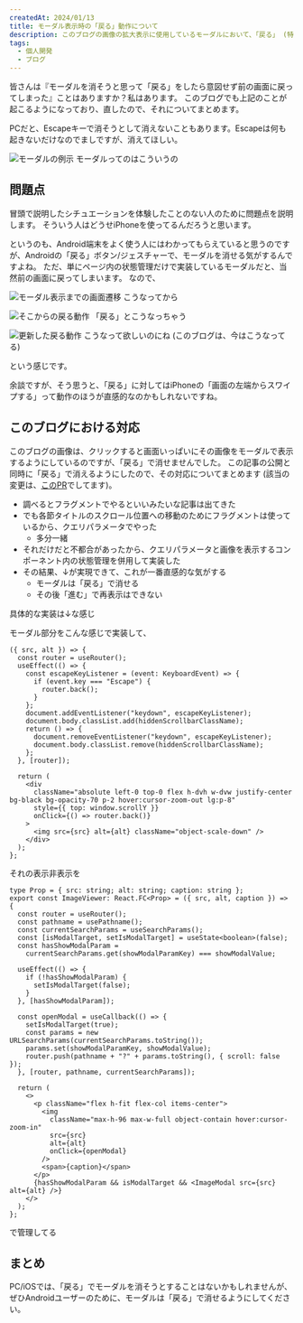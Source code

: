 ```yaml
---
createdAt: 2024/01/13
title: モーダル表示時の「戻る」動作について
description: このブログの画像の拡大表示に使用しているモーダルにおいて、「戻る」 (特にAndroidの「戻る」ボタン/ジェスチャー) でモーダルを閉じられるようにしたので、その方法についてまとめます。
tags: 
  - 個人開発
  - ブログ
---
```


皆さんは『モーダルを消そうと思って「戻る」をしたら意図せず前の画面に戻ってしまった』ことはありますか？私はあります。
このブログでも上記のことが起こるようになっており、直したので、それについてまとめます。

PCだと、Escapeキーで消そうとして消えないこともあります。Escapeは何も起きないだけなのでましですが、消えてほしい。

![モーダルの例示](todo)
モーダルってのはこういうの

## 問題点

冒頭で説明したシチュエーションを体験したことのない人のために問題点を説明します。
そういう人はどうせiPhoneを使ってるんだろうと思います。

というのも、Android端末をよく使う人にはわかってもらえていると思うのですが、Androidの「戻る」ボタン/ジェスチャーで、モーダルを消せる気がするんですよね。
ただ、単にページ内の状態管理だけで実装しているモーダルだと、当然前の画面に戻ってしまいます。
なので、

![モーダル表示までの画面遷移](todo)
こうなってから

![そこからの戻る動作](todo)
「戻る」とこうなっちゃう

![更新した戻る動作](todo)
こうなって欲しいのにね (このブログは、今はこうなってる)

という感じです。

余談ですが、そう思うと、「戻る」に対してはiPhoneの「画面の左端からスワイプする」って動作のほうが直感的なのかもしれないですね。

## このブログにおける対応

このブログの画像は、クリックすると画面いっぱいにその画像をモーダルで表示するようにしているのですが、「戻る」で消せませんでした。
この記事の公開と同時に「戻る」で消えるようにしたので、その対応についてまとめます (該当の変更は、[このPR](https://github.com/jonnity/blog/pull/63)でしてます)。

* 調べるとフラグメントでやるといいみたいな記事は出てきた
* でも各節タイトルのスクロール位置への移動のためにフラグメントは使っているから、クエリパラメータでやった
  * 多分一緒
* それだけだと不都合があったから、クエリパラメータと画像を表示するコンポーネント内の状態管理を併用して実装した
* その結果、↓が実現できて、これが一番直感的な気がする
  * モーダルは「戻る」で消せる
  * その後「進む」で再表示はできない

具体的な実装は↓な感じ

モーダル部分をこんな感じで実装して、

```tsx
({ src, alt }) => {
  const router = useRouter();
  useEffect(() => {
    const escapeKeyListener = (event: KeyboardEvent) => {
      if (event.key === "Escape") {
        router.back();
      }
    };
    document.addEventListener("keydown", escapeKeyListener);
    document.body.classList.add(hiddenScrollbarClassName);
    return () => {
      document.removeEventListener("keydown", escapeKeyListener);
      document.body.classList.remove(hiddenScrollbarClassName);
    };
  }, [router]);

  return (
    <div
      className="absolute left-0 top-0 flex h-dvh w-dvw justify-center bg-black bg-opacity-70 p-2 hover:cursor-zoom-out lg:p-8"
      style={{ top: window.scrollY }}
      onClick={() => router.back()}
    >
      <img src={src} alt={alt} className="object-scale-down" />
    </div>
  );
};
```

それの表示非表示を

```tsx
type Prop = { src: string; alt: string; caption: string };
export const ImageViewer: React.FC<Prop> = ({ src, alt, caption }) => {
  const router = useRouter();
  const pathname = usePathname();
  const currentSearchParams = useSearchParams();
  const [isModalTarget, setIsModalTarget] = useState<boolean>(false);
  const hasShowModalParam =
    currentSearchParams.get(showModalParamKey) === showModalValue;

  useEffect(() => {
    if (!hasShowModalParam) {
      setIsModalTarget(false);
    }
  }, [hasShowModalParam]);

  const openModal = useCallback(() => {
    setIsModalTarget(true);
    const params = new URLSearchParams(currentSearchParams.toString());
    params.set(showModalParamKey, showModalValue);
    router.push(pathname + "?" + params.toString(), { scroll: false });
  }, [router, pathname, currentSearchParams]);

  return (
    <>
      <p className="flex h-fit flex-col items-center">
        <img
          className="max-h-96 max-w-full object-contain hover:cursor-zoom-in"
          src={src}
          alt={alt}
          onClick={openModal}
        />
        <span>{caption}</span>
      </p>
      {hasShowModalParam && isModalTarget && <ImageModal src={src} alt={alt} />}
    </>
  );
};
```

で管理してる

## まとめ

PC/iOSでは、「戻る」でモーダルを消そうとすることはないかもしれませんが、ぜひAndroidユーザーのために、モーダルは「戻る」で消せるようにしてください。

